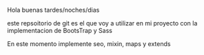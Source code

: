 Hola buenas tardes/noches/dias 

este repsoitorio de git es el que voy a utilizar en mi proyecto con la implementacion de BootsTrap y Sass

En este momento implemente seo, mixin, maps y extends
